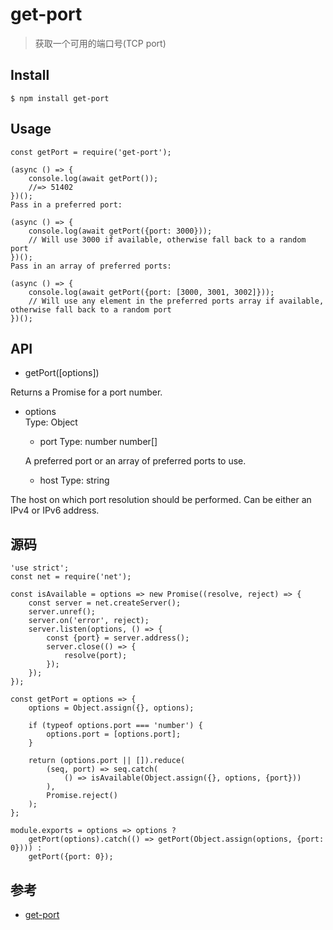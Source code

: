 # get-port
>获取一个可用的端口号(TCP port)

## Install
```
$ npm install get-port
```


## Usage
```
const getPort = require('get-port');

(async () => {
	console.log(await getPort());
	//=> 51402
})();
Pass in a preferred port:

(async () => {
	console.log(await getPort({port: 3000}));
	// Will use 3000 if available, otherwise fall back to a random port
})();
Pass in an array of preferred ports:

(async () => {
	console.log(await getPort({port: [3000, 3001, 3002]}));
	// Will use any element in the preferred ports array if available, otherwise fall back to a random port
})();
```


## API

* getPort([options])

Returns a Promise for a port number.

- options  
  Type: Object

  - port
  Type: number number[]

  A preferred port or an array of preferred ports to use.

  - host
  Type: string

The host on which port resolution should be performed. Can be either an IPv4 or IPv6 address.


## 源码

```
'use strict';
const net = require('net');

const isAvailable = options => new Promise((resolve, reject) => {
	const server = net.createServer();
	server.unref();
	server.on('error', reject);
	server.listen(options, () => {
		const {port} = server.address();
		server.close(() => {
			resolve(port);
		});
	});
});

const getPort = options => {
	options = Object.assign({}, options);

	if (typeof options.port === 'number') {
		options.port = [options.port];
	}

	return (options.port || []).reduce(
		(seq, port) => seq.catch(
			() => isAvailable(Object.assign({}, options, {port}))
		),
		Promise.reject()
	);
};

module.exports = options => options ?
	getPort(options).catch(() => getPort(Object.assign(options, {port: 0}))) :
	getPort({port: 0});
```


## 参考
- [get-port](https://github.com/sindresorhus/get-port)
